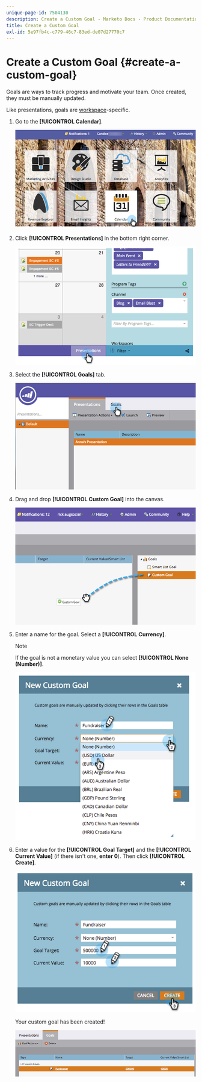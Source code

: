 ```yaml
---
unique-page-id: 7504130
description: Create a Custom Goal - Marketo Docs - Product Documentation
title: Create a Custom Goal
exl-id: 5e97fb4c-c779-46c7-83ed-de07d27770c7
---
```

# Create a Custom Goal {#create-a-custom-goal}

Goals are ways to track progress and motivate your team. Once created, they must be manually updated.

Like presentations, goals are [workspace](/help/marketo/product-docs/administration/workspaces-and-person-partitions/understanding-workspaces-and-person-partitions.md)-specific.

1. Go to the **[!UICONTROL Calendar]**.

   ![](assets/2017-05-10-15-30-47-2.png)

1. Click **[!UICONTROL Presentations]** in the bottom right corner.

   ![](assets/image2015-3-24-12-3a2-3a55.png)

1. Select the **[!UICONTROL Goals]** tab.

   ![](assets/image2015-3-26-12-3a24-3a49.png)

1. Drag and drop **[!UICONTROL Custom Goal]** into the canvas.

   ![](assets/image2015-3-24-12-3a32-3a45.png)

1. Enter a name for the goal. Select a **[!UICONTROL Currency]**.

   >[!NOTE]
   >
   >If the goal is not a monetary value you can select **[!UICONTROL None (Number)]**.

   ![](assets/image2015-3-24-12-3a36-3a0.png)

1. Enter a value for the **[!UICONTROL Goal Target]** and the **[!UICONTROL Current Value]** (if there isn't one, **enter 0**). Then click **[!UICONTROL Create]**.

   ![](assets/image2015-3-24-12-3a39-3a28.png)

   Your custom goal has been created!

   ![](assets/image2015-3-24-12-3a41-3a43.png)
